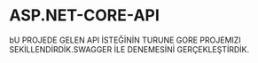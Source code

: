 # ASP.NET-CORE-API
bU PROJEDE GELEN API İSTEĞİNİN TURUNE GORE PROJEMIZI SEKİLLENDİRDİK.SWAGGER İLE DENEMESİNİ GERÇEKLEŞTİRDİK.
